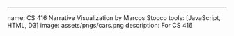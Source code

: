 ---
name: CS 416 Narrative Visualization by Marcos Stocco
tools: [JavaScript, HTML, D3]
image: assets/pngs/cars.png
description: For CS 416

